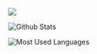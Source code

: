 <p>
<a href="https://blog.csdn.net/qq_34595089?type=博客"><img src="https://img.shields.io/static/v1?label=博客&message=CSDN&color=red"/></a>
</p>

![Github Stats](https://github-readme-stats.vercel.app/api?username=lpeiyi)

![Most Used Languages](https://github-readme-stats.vercel.app/api/top-langs/?username=lpeiyi)
